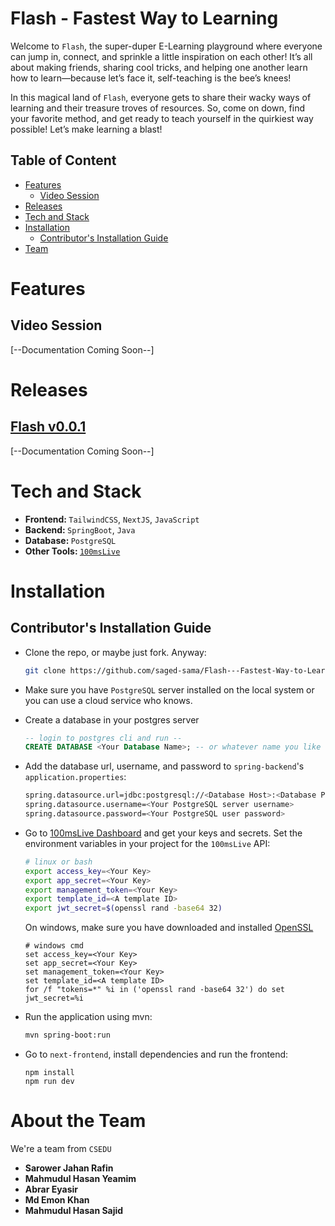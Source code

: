 # Flash - Fastest Way to Learning

Welcome to `Flash`, the super-duper E-Learning playground where everyone can jump in, connect, and sprinkle a little inspiration on each other! It’s all about making friends, sharing cool tricks, and helping one another learn how to learn—because let’s face it, self-teaching is the bee’s knees!

In this magical land of `Flash`, everyone gets to share their wacky ways of learning and their treasure troves of resources. So, come on down, find your favorite method, and get ready to teach yourself in the quirkiest way possible! Let’s make learning a blast!

## Table of Content
- [Features](#features)
    - [Video Session](#video-session)
- [Releases](#releases)
- [Tech and Stack](#tech-and-stack)
- [Installation](#installation)
    - [Contributor's Installation Guide](#contributors-installation-guide)
- [Team](#team)

# Features

## Video Session
[--Documentation Coming Soon--]

# Releases
## [Flash v0.0.1](#fast-v001)
[--Documentation Coming Soon--]

# Tech and Stack
- <b>Frontend: </b> `TailwindCSS`, `NextJS`, `JavaScript`
- <b>Backend: </b> `SpringBoot`, `Java`
- <b>Database: </b> `PostgreSQL`
- <b>Other Tools: </b> [`100msLive`](https://dashboard.100ms.live/developer)

# Installation

## Contributor's Installation Guide

- Clone the repo, or maybe just fork. Anyway:
    ```bash
    git clone https://github.com/saged-sama/Flash---Fastest-Way-to-Learn.git
    ```
- Make sure you have `PostgreSQL` server installed on the local system or you can use a cloud service who knows.
- Create a database in your postgres server
    ```sql
    -- login to postgres cli and run --
    CREATE DATABASE <Your Database Name>; -- or whatever name you like
    ```
- Add the database url, username, and password to `spring-backend`'s `application.properties`:
    ```bash
    spring.datasource.url=jdbc:postgresql://<Database Host>:<Database Port>/<Your Database Name>
    spring.datasource.username=<Your PostgreSQL server username>
    spring.datasource.password=<Your PostgreSQL user password>
    ```
- Go to [100msLive Dashboard](https://dashboard.100ms.live/developer) and get your keys and secrets. Set the environment variables in your project for the `100msLive` API:

    ```bash
    # linux or bash
    export access_key=<Your Key>
    export app_secret=<Your Key>
    export management_token=<Your Key>
    export template_id=<A template ID>
    export jwt_secret=$(openssl rand -base64 32)
    ```
    
    On windows, make sure you have downloaded and installed [OpenSSL](https://slproweb.com/products/Win32OpenSSL.html)
    ```
    # windows cmd
    set access_key=<Your Key>
    set app_secret=<Your Key>
    set management_token=<Your Key>
    set template_id=<A template ID>
    for /f "tokens=*" %i in ('openssl rand -base64 32') do set jwt_secret=%i
    ```
- Run the application using mvn:
    ```bash
    mvn spring-boot:run
    ```
- Go to `next-frontend`, install dependencies and run the frontend:
    ```
    npm install
    npm run dev
    ```

# About the Team

We're a team from `CSEDU`

 - <b>Sarower Jahan Rafin</b>
 - <b>Mahmudul Hasan Yeamim</b>
 - <b>Abrar Eyasir</b>
 - <b>Md Emon Khan</b>
 - <b>Mahmudul Hasan Sajid</b> 
